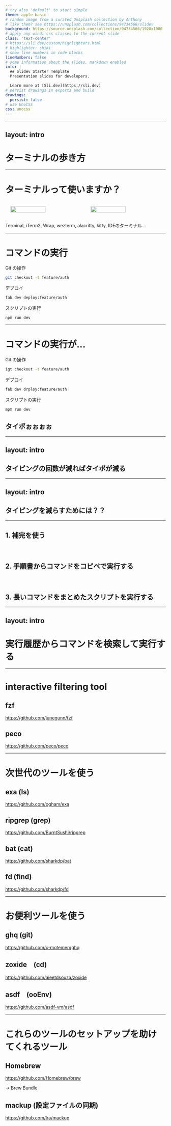```yaml
---
# try also 'default' to start simple
theme: apple-basic
# random image from a curated Unsplash collection by Anthony
# like them? see https://unsplash.com/collections/94734566/slidev
background: https://source.unsplash.com/collection/94734566/1920x1080
# apply any windi css classes to the current slide
class: 'text-center'
# https://sli.dev/custom/highlighters.html
# highlighter: shiki
# show line numbers in code blocks
lineNumbers: false
# some information about the slides, markdown enabled
info: |
  ## Slidev Starter Template
  Presentation slides for developers.

  Learn more at [Sli.dev](https://sli.dev)
# persist drawings in exports and build
drawings:
  persist: false
# use UnoCSS
css: unocss
---
```

---
layout: intro
---

# ターミナルの歩き方

---

# ターミナルって使いますか？

<div style="display:flex">
  <img src="/terminal-01.png" />
  <img src="/terminal-02.png" />
</div>

Terminal, iTerm2, Wrap, wezterm, alacritty, kitty, IDEのターミナル...

<style>
img {
  width: 50%;
  padding: 16px;
  object-fit: contain;
}
</style>

---

# コマンドの実行

Git の操作

```bash
git checkout -t feature/auth
```

デプロイ
```bash
fab dev deploy:feature/auth
```

スクリプトの実行
```bash
npm run dev
```

---

# コマンドの実行が...

Git の操作
```bash
igt checkout -t feature/auth
```

デプロイ
```bash
fab dev drploy:feature/auth
```

スクリプトの実行
```bash
mpm run dev
```

## タイポぉぉぉぉ

---
layout: intro
---

## タイピングの回数が減ればタイポが減る

---
layout: intro
---

## タイピングを減らすためには？？

---

## 1. 補完を使う
　
## 2. 手順書からコマンドをコピペで実行する
　
## 3. 長いコマンドをまとめたスクリプトを実行する

---
layout: intro
---

# 実行履歴からコマンドを検索して実行する

---

# interactive filtering tool

## fzf

https://github.com/junegunn/fzf

## peco

https://github.com/peco/peco

---

# 次世代のツールを使う

## exa (ls)

https://github.com/ogham/exa

## ripgrep (grep)

https://github.com/BurntSushi/ripgrep

## bat (cat)

https://github.com/sharkdp/bat

## fd (find)

https://github.com/sharkdp/fd

--- 

# お便利ツールを使う

## ghq (git)

https://github.com/x-motemen/ghq

## zoxide　(cd)

https://github.com/ajeetdsouza/zoxide

## asdf　(ooEnv)

https://github.com/asdf-vm/asdf

--- 

# これらのツールのセットアップを助けてくれるツール

## Homebrew

https://github.com/Homebrew/brew

-> Brew Bundle

## mackup (設定ファイルの同期)

https://github.com/lra/mackup